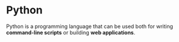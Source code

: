# Python


Python is a programming language that can be used both for writing **command\-line scripts** or building **web applications**.


